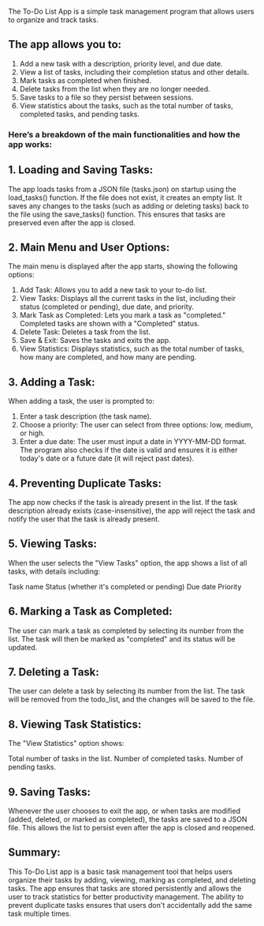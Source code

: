 The To-Do List App is a simple task management program that allows users to organize and track tasks. 

## The app allows you to:

1. Add a new task with a description, priority level, and due date.
2. View a list of tasks, including their completion status and other details.
3. Mark tasks as completed when finished.
4. Delete tasks from the list when they are no longer needed.
5. Save tasks to a file so they persist between sessions.
6. View statistics about the tasks, such as the total number of tasks, completed tasks, and pending tasks.

### Here’s a breakdown of the main functionalities and how the app works:

## 1. Loading and Saving Tasks:
   
The app loads tasks from a JSON file (tasks.json) on startup using the load_tasks() function. If the file does not exist, it creates an empty list.
It saves any changes to the tasks (such as adding or deleting tasks) back to the file using the save_tasks() function. This ensures that tasks are preserved even after the app is closed.

## 2. Main Menu and User Options:

The main menu is displayed after the app starts, showing the following options:

1. Add Task: Allows you to add a new task to your to-do list.
2. View Tasks: Displays all the current tasks in the list, including their status (completed or pending), due date, and priority.
3. Mark Task as Completed: Lets you mark a task as "completed." Completed tasks are shown with a "Completed" status.
4. Delete Task: Deletes a task from the list.
5. Save & Exit: Saves the tasks and exits the app.
6. View Statistics: Displays statistics, such as the total number of tasks, how many are completed, and how many are pending.

## 3. Adding a Task:

When adding a task, the user is prompted to:

1. Enter a task description (the task name).
2. Choose a priority: The user can select from three options: low, medium, or high.
3. Enter a due date: The user must input a date in YYYY-MM-DD format. The program also checks if the date is valid and ensures it is either today's date or a future date (it will reject past dates).

## 4. Preventing Duplicate Tasks:

The app now checks if the task is already present in the list. If the task description already exists (case-insensitive), the app will reject the task and notify the user that the task is already present.

## 5. Viewing Tasks:

When the user selects the "View Tasks" option, the app shows a list of all tasks, with details including:

Task name
Status (whether it's completed or pending)
Due date
Priority

## 6. Marking a Task as Completed:

The user can mark a task as completed by selecting its number from the list. The task will then be marked as "completed" and its status will be updated.

## 7. Deleting a Task:

The user can delete a task by selecting its number from the list. The task will be removed from the todo_list, and the changes will be saved to the file.

## 8. Viewing Task Statistics:

The "View Statistics" option shows:

Total number of tasks in the list.
Number of completed tasks.
Number of pending tasks.

## 9. Saving Tasks:
Whenever the user chooses to exit the app, or when tasks are modified (added, deleted, or marked as completed), the tasks are saved to a JSON file. This allows the list to persist even after the app is closed and reopened.

## Summary:

This To-Do List app is a basic task management tool that helps users organize their tasks by adding, viewing, marking as completed, and deleting tasks. The app ensures that tasks are stored persistently and allows the user to track statistics for better productivity management. The ability to prevent duplicate tasks ensures that users don't accidentally add the same task multiple times.
